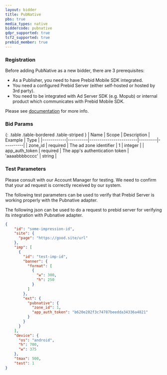 ```yaml
---
layout: bidder
title: PubNative
pbs: true
media_types: native
biddercode: pubnative
gdpr_supported: true
tcf2_supported: true
prebid_member: true
---
```


### Registration

Before adding PubNative as a new bidder, there are 3 prerequisites:
- As a Publisher, you need to have Prebid Mobile SDK integrated.
- You need a configured Prebid Server (either self-hosted or hosted by 3rd party).
- You need to be integrated with Ad Server SDK (e.g. Mopub) or internal product which communicates with Prebid Mobile SDK.

Please see [documentation](https://developers.pubnative.net/docs/prebid-adding-pubnative-as-a-bidder) for more info.

### Bid Params

{: .table .table-bordered .table-striped }
| Name       | Scope    | Description            | Example | Type     |
|------------|----------|------------------------|---------|----------|
| zone_id | required | The ad zone identifier | 1 | integer |
| app_auth_token | required | The app's authentication token | 'aaaabbbbcccc' | string |

### Test Parameters

Please consult with our Account Manager for testing.
We need to confirm that your ad request is correctly received by our system.

The following test parameters can be used to verify that Prebid Server is working properly with the
Pubnative adapter.

The following json can be used to do a request to prebid server for verifying its integration with Pubnative adapter.

```json
{
    "id": "some-impression-id",
    "site": {
      "page": "https://good.site/url"
    },
    "imp": [
      {
        "id": "test-imp-id",
        "banner": {
          "format": [
            {
              "w": 300,
              "h": 250
            }
          ]
        },
        "ext": {
          "pubnative": {
            "zone_id": 1,
            "app_auth_token": "b620e282f3c74787beedda34336a4821"
          }
        }
      }
    ],
    "device": {
      "os": "android",
      "h": 700,
      "w": 375
    },
    "tmax": 500,
    "test": 1
}
```
